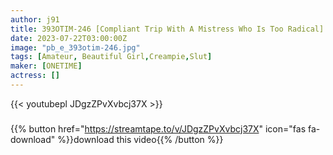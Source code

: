 ```yaml
---
author: j91
title: 393OTIM-246 [Compliant Trip With A Mistress Who Is Too Radical] A Convenient Iionna Kanae Who Can Be Called Immediately
date: 2023-07-22T03:00:00Z
image: "pb_e_393otim-246.jpg"
tags: [Amateur, Beautiful Girl,Creampie,Slut]
maker: [ONETIME]
actress: []
---
```



{{< youtubepl JDgzZPvXvbcj37X >}}
###

{{% button href="https://streamtape.to/v/JDgzZPvXvbcj37X" icon="fas fa-download" %}}download this video{{% /button %}}

